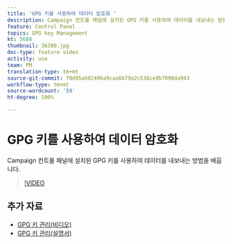 ```yaml
---
title: 'GPG 키를 사용하여 데이터 암호화 '
description: Campaign 컨트롤 패널에 설치된 GPG 키를 사용하여 데이터를 내보내는 방법을 배웁니다.
feature: Control Panel
topics: GPG key Management
kt: 5688
thumbnail: 36380.jpg
doc-type: feature video
activity: use
team: PM
translation-type: tm+mt
source-git-commit: f0d95ab02496a9caa6b79a2c536ce9b7090da943
workflow-type: tm+mt
source-wordcount: '59'
ht-degree: 100%

---
```



# GPG 키를 사용하여 데이터 암호화

Campaign 컨트롤 패널에 설치된 GPG 키를 사용하여 데이터를 내보내는 방법을 배웁니다.

>[!VIDEO](https://video.tv.adobe.com/v/36380?quality=12)

## 추가 자료

* [GPG 키 관리(비디오)](./gpg-key-management-overview.md)
* [GPG 키 관리(설명서)](https://docs.adobe.com/content/help/ko-KR/control-panel/using/instances-settings/gpg-keys-management.html)
